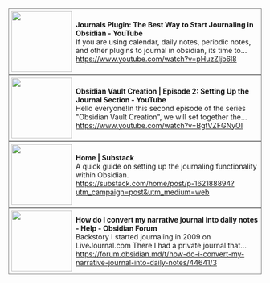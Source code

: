 
<section style="display: flex;column-gap: 8px;align-items: center;border: 1px solid gray;padding:5px">
    <img src="https://i.ytimg.com/vi/pHuzZIjb6l8/maxresdefault.jpg" width="120">
    <div>
        <b>Journals Plugin: The Best Way to Start Journaling in Obsidian - YouTube</b>
        <div style="-webkit-line-clamp: 2;display: -webkit-box; -webkit-box-orient: vertical;overflow: hidden;"> If you are using calendar, daily notes, periodic notes, and other plugins to journal in obsidian, its time to ditch all of those. The journal plugin is the a... </div>
        <a href="https://www.youtube.com/watch?v=pHuzZIjb6l8">https://www.youtube.com/watch?v=pHuzZIjb6l8</a>
    </div>
</section>

<section style="display: flex;column-gap: 8px;align-items: center;border: 1px solid gray;padding:5px">
    <img src="https://i.ytimg.com/vi/BgtVZFGNyOI/maxresdefault.jpg" width="120">
    <div>
        <b>Obsidian Vault Creation | Episode 2: Setting Up the Journal Section - YouTube</b>
        <div style="-webkit-line-clamp: 2;display: -webkit-box; -webkit-box-orient: vertical;overflow: hidden;"> Hello everyone!In this second episode of the series "Obsidian Vault Creation", we will set together the Journal section of our #Obsidian Vault.I will create ... </div>
        <a href="https://www.youtube.com/watch?v=BgtVZFGNyOI">https://www.youtube.com/watch?v=BgtVZFGNyOI</a>
    </div>
</section>

<section style="display: flex;column-gap: 8px;align-items: center;border: 1px solid gray;padding:5px">
    <img src="https://substackcdn.com/image/fetch/$s_!fZRe!,w_1200,h_600,c_fill,f_jpg,q_auto:good,fl_progressive:steep,g_auto/https%3A%2F%2Fsubstack-post-media.s3.amazonaws.com%2Fpublic%2Fimages%2F90e524af-712d-4e1e-8635-dfa17c25a58d_1494x688.png" width="120">
    <div>
        <b>Home | Substack</b>
        <div style="-webkit-line-clamp: 2;display: -webkit-box; -webkit-box-orient: vertical;overflow: hidden;"> A quick guide on setting up the journaling functionality within Obsidian. </div>
        <a href="https://substack.com/home/post/p-162188894?utm_campaign=post&utm_medium=web">https://substack.com/home/post/p-162188894?utm_campaign=post&utm_medium=web</a>
    </div>
</section>

<section style="display: flex;column-gap: 8px;align-items: center;border: 1px solid gray;padding:5px">
    <img src="https://forum.obsidian.md/uploads/default/optimized/3X/3/6/364d1ecbaea028ce22d6871255e6988d3b3e7524_2_1024x1011.png" width="120">
    <div>
        <b>How do I convert my narrative journal into daily notes - Help - Obsidian Forum</b>
        <div style="-webkit-line-clamp: 2;display: -webkit-box; -webkit-box-orient: vertical;overflow: hidden;"> Backstory
I started journaling in 2009 on LiveJournal.com There I had a private journal that included titles, hashtags, emotions and dates separate from the title. I have migrated my journal many time </div>
        <a href="https://forum.obsidian.md/t/how-do-i-convert-my-narrative-journal-into-daily-notes/44641/3">https://forum.obsidian.md/t/how-do-i-convert-my-narrative-journal-into-daily-notes/44641/3</a>
    </div>
</section>
